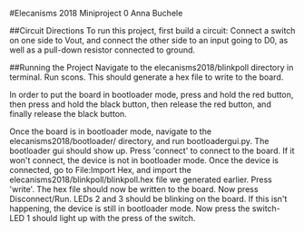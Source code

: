 #Elecanisms 2018 Miniproject 0
Anna Buchele

##Circuit Directions
To run this project, first build a circuit: Connect a switch on one side to Vout, and connect the other side to an input going to D0, as well as a pull-down resistor connected to ground. 

##Running the Project
Navigate to the elecanisms2018/blinkpoll directory in terminal. Run scons. This should generate a hex file to write to the board. 

In order to put the board in bootloader mode, press and hold the red button, then press and hold the black button, then release the red button, and finally release the black button. 

Once the board is in bootloader mode, navigate to the elecanisms2018/bootloader/ directory, and run bootloadergui.py. The bootloader gui should show up. Press 'connect' to connect to the board. If it won't connect, the device is not in bootloader mode. Once the device is connected, go to File:Import Hex, and import the elecanisms2018/blinkpoll/blinkpoll.hex file we generated earlier. Press 'write'. The hex file should now be written to the board. Now press Disconnect/Run. LEDs 2 and 3 should be blinking on the board. If this isn't happening, the device is still in bootloader mode. Now press the switch- LED 1 should light up with the press of the switch. 

